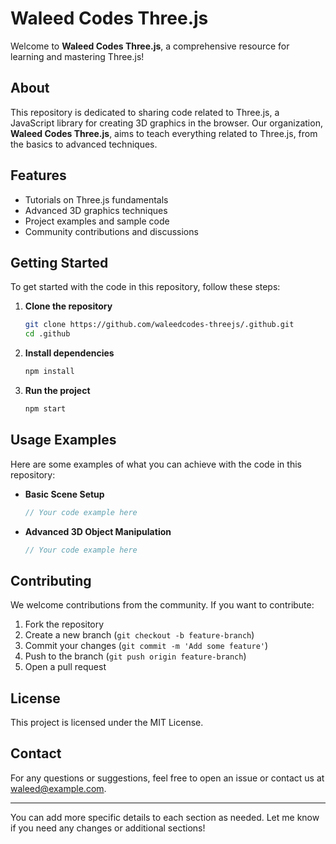 
# Waleed Codes Three.js

Welcome to **Waleed Codes Three.js**, a comprehensive resource for learning and mastering Three.js!

## About
This repository is dedicated to sharing code related to Three.js, a JavaScript library for creating 3D graphics in the browser. Our organization, **Waleed Codes Three.js**, aims to teach everything related to Three.js, from the basics to advanced techniques.

## Features
- Tutorials on Three.js fundamentals
- Advanced 3D graphics techniques
- Project examples and sample code
- Community contributions and discussions

## Getting Started
To get started with the code in this repository, follow these steps:

1. **Clone the repository**
   ```sh
   git clone https://github.com/waleedcodes-threejs/.github.git
   cd .github
   ```

2. **Install dependencies**
   ```sh
   npm install
   ```

3. **Run the project**
   ```sh
   npm start
   ```

## Usage Examples
Here are some examples of what you can achieve with the code in this repository:

- **Basic Scene Setup**
   ```javascript
   // Your code example here
   ```

- **Advanced 3D Object Manipulation**
   ```javascript
   // Your code example here
   ```

## Contributing
We welcome contributions from the community. If you want to contribute:

1. Fork the repository
2. Create a new branch (`git checkout -b feature-branch`)
3. Commit your changes (`git commit -m 'Add some feature'`)
4. Push to the branch (`git push origin feature-branch`)
5. Open a pull request

## License
This project is licensed under the MIT License.

## Contact
For any questions or suggestions, feel free to open an issue or contact us at waleed@example.com.

---

You can add more specific details to each section as needed. Let me know if you need any changes or additional sections!
